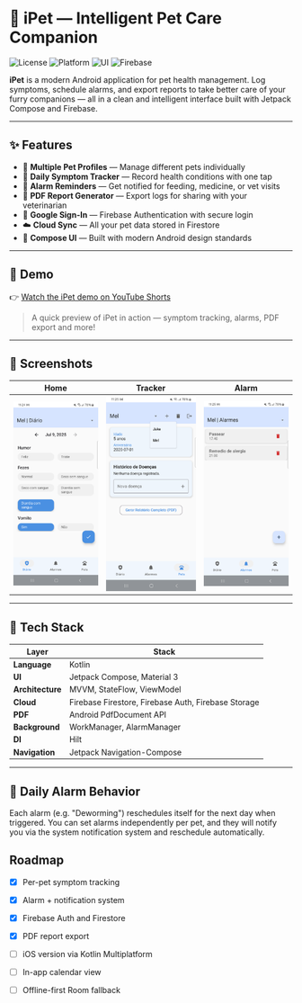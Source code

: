# 🐾 iPet — Intelligent Pet Care Companion

![License](https://img.shields.io/badge/license-MIT-blue)
![Platform](https://img.shields.io/badge/platform-Android-green)
![UI](https://img.shields.io/badge/UI-Jetpack%20Compose-purple)
![Firebase](https://img.shields.io/badge/backend-Firebase-orange)

**iPet** is a modern Android application for pet health management. Log symptoms, schedule alarms, and export reports to take better care of your furry companions — all in a clean and intelligent interface built with Jetpack Compose and Firebase.

---

## ✨ Features

- 🐶 **Multiple Pet Profiles** — Manage different pets individually  
- 📆 **Daily Symptom Tracker** — Record health conditions with one tap  
- 🔔 **Alarm Reminders** — Get notified for feeding, medicine, or vet visits  
- 📄 **PDF Report Generator** — Export logs for sharing with your veterinarian  
- 🔐 **Google Sign-In** — Firebase Authentication with secure login  
- ☁️ **Cloud Sync** — All your pet data stored in Firestore  
- 🎨 **Compose UI** — Built with modern Android design standards

---

## 🎥 Demo

👉 [Watch the iPet demo on YouTube Shorts](https://youtube.com/shorts/GqphZI15tfI?feature=share)

> A quick preview of iPet in action — symptom tracking, alarms, PDF export and more!

---

## 📸 Screenshots

| Home | Tracker | Alarm |
|------|---------|-------|
| ![Home](./screenshots/home.png) | ![Tracker](./screenshots/tracker.png) | ![Alarm](./screenshots/alarm.png) |

---

## 🚀 Tech Stack

| Layer        | Stack                                             |
|--------------|---------------------------------------------------|
| **Language** | Kotlin                                            |
| **UI**       | Jetpack Compose, Material 3                       |
| **Architecture** | MVVM, StateFlow, ViewModel                  |
| **Cloud**    | Firebase Firestore, Firebase Auth, Firebase Storage |
| **PDF**      | Android PdfDocument API                           |
| **Background** | WorkManager, AlarmManager                      |
| **DI**       | Hilt                                              |
| **Navigation** | Jetpack Navigation-Compose                     |

---

## 🔄 Daily Alarm Behavior

Each alarm (e.g. "Deworming") reschedules itself for the next day when triggered.
You can set alarms independently per pet, and they will notify you via the system notification system and reschedule automatically.

## Roadmap

- [x] Per-pet symptom tracking
- [x] Alarm + notification system
- [x] Firebase Auth and Firestore
- [x] PDF report export
- [ ] iOS version via Kotlin Multiplatform
- [ ] In-app calendar view
- [ ] Offline-first Room fallback


